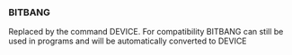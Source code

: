 

### BITBANG

 Replaced by the command DEVICE. For compatibility BITBANG can still be used in programs and will be automatically converted to DEVICE